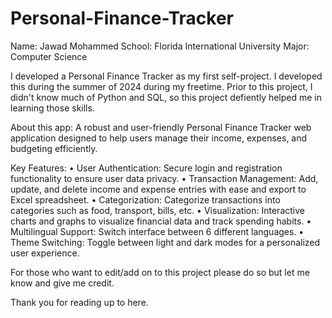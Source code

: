 # Personal-Finance-Tracker

Name: Jawad Mohammed
School: Florida International University
Major: Computer Science

I developed a Personal Finance Tracker as my first self-project. I developed this during the summer of 2024 during my freetime. 
Prior to this project, I didn't know much of Python and SQL, so this project defiently helped me in learning those skills.

About this app:
A robust and user-friendly Personal Finance Tracker web application designed to help users manage their income, expenses, and budgeting efficiently.

Key Features:
• User Authentication: Secure login and registration functionality to ensure user data privacy.
• Transaction Management: Add, update, and delete income and expense entries with ease and export to Excel spreadsheet.
• Categorization: Categorize transactions into categories such as food, transport, bills, etc.
• Visualization: Interactive charts and graphs to visualize financial data and track spending habits.
• Multilingual Support: Switch interface between 6 different languages.
• Theme Switching: Toggle between light and dark modes for a personalized user experience.

For those who want to edit/add on to this project please do so but let me know and give me credit.

Thank you for reading up to here.
